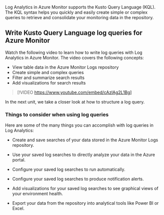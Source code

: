 Log Analytics in Azure Monitor supports the Kusto Query Language (KQL). The KQL syntax helps you quickly and easily create simple or complex queries to retrieve and consolidate your monitoring data in the repository. 

## Write Kusto Query Language log queries for Azure Monitor

Watch the following video to learn how to write log queries with Log Analytics in Azure Monitor. The video covers the following concepts:

- View table data in the Azure Monitor Logs repository
- Create simple and complex queries
- Filter and summarize search results
- Add visualizations for search results

> [!VIDEO https://www.youtube.com/embed/cAzlAg2L1Bg]

In the next unit, we take a closer look at how to structure a log query.

### Things to consider when using log queries

Here are some of the many things you can accomplish with log queries in Log Analytics:

- Create and save searches of your data stored in the Azure Monitor Logs repository.

- Use your saved log searches to directly analyze your data in the Azure portal.

- Configure your saved log searches to run automatically.

- Configure your saved log searches to produce notification alerts.

- Add visualizations for your saved log searches to see graphical views of your environment health.

- Export your data from the repository into analytical tools like Power BI or Excel.

